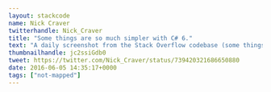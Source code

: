 ```yaml
---
layout: stackcode
name: Nick Craver
twitterhandle: Nick_Craver
title: "Some things are so much simpler with C# 6."
text: "A daily screenshot from the Stack Overflow codebase (some things are so much simpler with C# 6). "
thumbnailhandle: jc2ssiGdb0
tweet: https://twitter.com/Nick_Craver/status/739420321686650880
date: 2016-06-05 14:35:17+0000
tags: ["not-mapped"]
---
```

